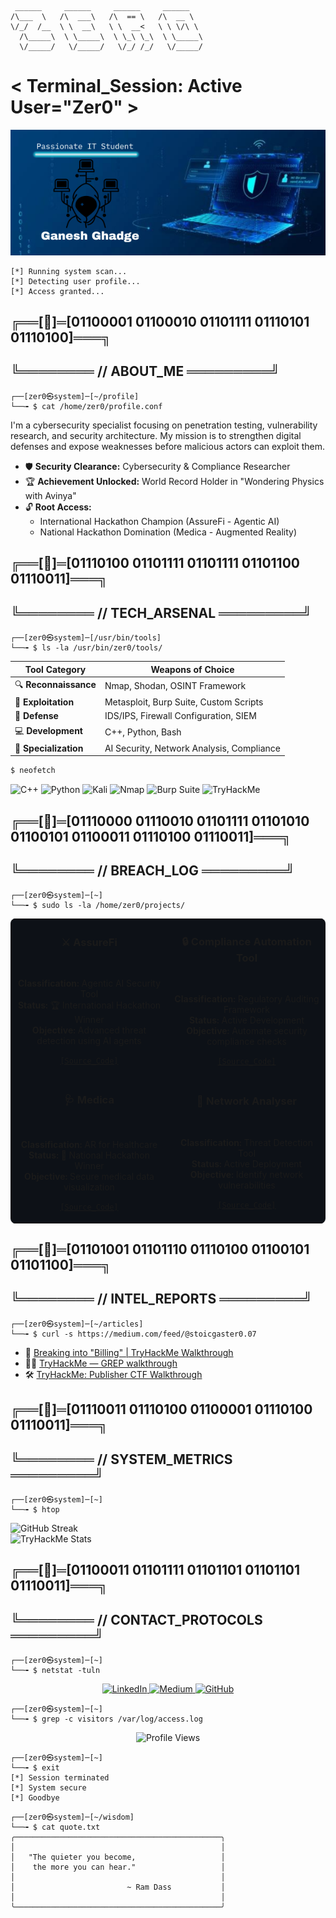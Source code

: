 ```
 ______     ______     ______     ______
/\___  \   /\  ___\   /\  == \   /\  __ \
\/_/  /__  \ \  __\   \ \  __<   \ \ \/\ \
  /\_____\  \ \_____\  \ \_\ \_\  \ \_____\
  \/_____/   \/_____/   \/_/ /_/   \/_____/

```

# < Terminal_Session: Active User="Zer0" >

![Console Output](Zer0.png)

```
[*] Running system scan...
[*] Detecting user profile...
[*] Access granted...
```

## ╔══[💠]═[01100001 01100010 01101111 01110101 01110100]═══╗

## ╚════════ // ABOUT_ME ═════════╝

```shell
┌──[zer0㉿system]─[~/profile]
└──╼ $ cat /home/zer0/profile.conf
```

I'm a cybersecurity specialist focusing on penetration testing, vulnerability research, and security architecture. My mission is to strengthen digital defenses and expose weaknesses before malicious actors can exploit them.

- 🛡️ **Security Clearance:** Cybersecurity & Compliance Researcher
- 🏆 **Achievement Unlocked:** World Record Holder in "Wondering Physics with Avinya"
- 🔓 **Root Access:**
  - International Hackathon Champion (AssureFi - Agentic AI)
  - National Hackathon Domination (Medica - Augmented Reality)

## ╔══[💠]═[01110100 01101111 01101111 01101100 01110011]═══╗

## ╚════════ // TECH_ARSENAL ═════════╝

```shell
┌──[zer0㉿system]─[/usr/bin/tools]
└──╼ $ ls -la /usr/bin/zer0/tools/
```

| Tool Category         | Weapons of Choice                         |
| --------------------- | ----------------------------------------- |
| 🔍 **Reconnaissance** | Nmap, Shodan, OSINT Framework             |
| 🧪 **Exploitation**   | Metasploit, Burp Suite, Custom Scripts    |
| 🔐 **Defense**        | IDS/IPS, Firewall Configuration, SIEM     |
| 💻 **Development**    | C++, Python, Bash                         |
| 🧠 **Specialization** | AI Security, Network Analysis, Compliance |

```bash
$ neofetch
```

![C++](https://img.shields.io/badge/C%2B%2B-00599C?style=for-the-badge&logo=c%2B%2B&logoColor=white)
![Python](https://img.shields.io/badge/Python-3776AB?style=for-the-badge&logo=python&logoColor=white)
![Kali](https://img.shields.io/badge/Kali_Linux-557C94?style=for-the-badge&logo=kali-linux&logoColor=white)
![Nmap](https://img.shields.io/badge/Nmap-009639?style=for-the-badge&logo=nmap&logoColor=white)
![Burp Suite](https://img.shields.io/badge/Burp_Suite-FF7139?style=for-the-badge&logo=burp-suite&logoColor=white)
![TryHackMe](https://img.shields.io/badge/TryHackMe-212C42?style=for-the-badge&logo=tryhackme&logoColor=white)

## ╔══[💠]═[01110000 01110010 01101111 01101010 01100101 01100011 01110100 01110011]═══╗

## ╚════════ // BREACH_LOG ═════════╝

```shell
┌──[zer0㉿system]─[~]
└──╼ $ sudo ls -la /home/zer0/projects/
```

<table style="background-color: #0d1117; border-radius: 8px;">
    <tr>
        <td width="50%">
            <h3 align="center">⚔️ AssureFi</h3>
            <div align="center">
                <br>
                <p>
                    <b>Classification:</b> Agentic AI Security Tool<br>
                    <b>Status:</b> 🏆 International Hackathon Winner<br>
                    <b>Objective:</b> Advanced threat detection using AI agents
                </p>
                <p>
                    <a href="https://github.com/StoicGang/Assurefi"><code>[Source_Code]</code></a>
                </p>
            </div>
        </td>
        <td width="50%">
            <h3 align="center">🔒 Compliance Automation Tool</h3>
            <div align="center">
                <br>
                <p>
                    <b>Classification:</b> Regulatory Auditing Framework<br>
                    <b>Status:</b> Active Development<br>
                    <b>Objective:</b> Automate security compliance checks
                </p>
                <p>
                    <a href="https://github.com/StoicGang/Compliance-Automation-Tool"><code>[Source_Code]</code></a>
                </p>
            </div>
        </td>
    </tr>
    <tr>
        <td width="50%">
            <h3 align="center">🩺 Medica</h3>
            <div align="center">
                <br>
                <p>
                    <b>Classification:</b> AR for Healthcare<br>
                    <b>Status:</b> 🏅 National Hackathon Winner<br>
                    <b>Objective:</b> Secure medical data visualization
                </p>
                <p>
                    <a href="https://github.com/StoicGang/Med-AR-Project"><code>[Source_Code]</code></a>
                </p>
            </div>
        </td>
        <td width="50%">
            <h3 align="center">📡 Network Analyser</h3>
            <div align="center">
                <br>
                <p>
                    <b>Classification:</b> Threat Detection Tool<br>
                    <b>Status:</b> Active Deployment<br>
                    <b>Objective:</b> Identify network vulnerabilities
                </p>
                <p>
                    <a href="#"><code>[Source_Code]</code></a>
                </p>
            </div>
        </td>
    </tr>
</table>

## ╔══[💠]═[01101001 01101110 01110100 01100101 01101100]═══╗

## ╚════════ // INTEL_REPORTS ═════════╝

```shell
┌──[zer0㉿system]─[~/articles]
└──╼ $ curl -s https://medium.com/feed/@stoicgaster0.07
```

<!-- MEDIUM-STORY-LIST:START -->
<!-- This section will be automatically updated with your latest Medium stories -->
<!-- MEDIUM-STORY-LIST:END -->

- 🔐 [Breaking into "Billing" | TryHackMe Walkthrough](https://medium.com/@stoicgaster0.07/breaking-into-billing-tryhackme-walkthrough-613ac30c84fb)
- 🕵️‍♂️ [TryHackMe — GREP walkthrough](https://medium.com/@stoicgaster0.07/tryhackme-grep-walkthrough-79335d36154e)
- 🛠️ [TryHackMe: Publisher CTF Walkthrough](https://medium.com/@stoicgaster0.07/tryhackme-publisher-ctf-walkthrough-e92a70337200)

## ╔══[💠]═[01110011 01110100 01100001 01110100 01110011]═══╗

## ╚════════ // SYSTEM_METRICS ═════════╝

```shell
┌──[zer0㉿system]─[~]
└──╼ $ htop
```

<div align="left">
    <img src="https://github-readme-streak-stats.herokuapp.com/?user=StoicGang&theme=chartreuse-dark&hide_border=true" alt="GitHub Streak" />
</div>

<div align="left">
    <img src="https://tryhackme-badges.s3.amazonaws.com/1Zer0.png" alt="TryHackMe Stats" />
</div>

## ╔══[💠]═[01100011 01101111 01101101 01101101 01110011]═══╗

## ╚════════ // CONTACT_PROTOCOLS ═════════╝

```shell
┌──[zer0㉿system]─[~]
└──╼ $ netstat -tuln
```

<div align="center">
    <a href="https://linkedin.com/in/ganesh-ghadge-9b103a258">
        <img src="https://img.shields.io/badge/LinkedIn-0A66C2?style=for-the-badge&logo=linkedin&logoColor=white" alt="LinkedIn" />
    </a>
    <a href="https://medium.com/@stoicgaster0.07">
        <img src="https://img.shields.io/badge/Medium-12100E?style=for-the-badge&logo=medium&logoColor=white" alt="Medium" />
    </a>
    <a href="https://github.com/StoicGang">
        <img src="https://img.shields.io/badge/GitHub-181717?style=for-the-badge&logo=github&logoColor=white" alt="GitHub" />
    </a>
</div>

```shell
┌──[zer0㉿system]─[~]
└──╼ $ grep -c visitors /var/log/access.log
```

<div align="center">
    <img src="https://komarev.com/ghpvc/?username=StoicGang&label=System+Accesses&color=brightgreen&style=for-the-badge" alt="Profile Views" />
</div>

```shell
┌──[zer0㉿system]─[~]
└──╼ $ exit
[*] Session terminated
[*] System secure
[*] Goodbye
```

```shell
┌──[zer0㉿system]─[~/wisdom]
└──╼ $ cat quote.txt
╭──────────────────────────────────────────────╮
│                                              │
│   "The quieter you become,                   │
│    the more you can hear."                   │
│                                              │
│                         ~ Ram Dass           │
│                                              │
╰──────────────────────────────────────────────╯
```
